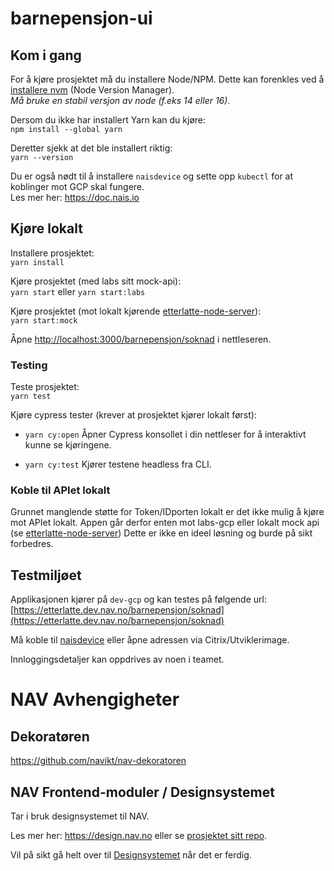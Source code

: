 # barnepensjon-ui

## Kom i gang

For å kjøre prosjektet må du installere Node/NPM. Dette kan forenkles ved å [installere nvm](https://github.com/nvm-sh/nvm) (Node Version Manager).\
*Må bruke en stabil versjon av node (f.eks 14 eller 16).*

Dersom du ikke har installert Yarn kan du kjøre:\
`npm install --global yarn`

Deretter sjekk at det ble installert riktig:\
`yarn --version`

Du er også nødt til å installere `naisdevice` og sette opp `kubectl` for at koblinger mot GCP skal fungere.\
Les mer her: https://doc.nais.io

## Kjøre lokalt

Installere prosjektet:\
`yarn install`

Kjøre prosjektet (med labs sitt mock-api):\
`yarn start` eller `yarn start:labs`

Kjøre prosjektet (mot lokalt kjørende [etterlatte-node-server](../etterlatte-node-server)):\
`yarn start:mock`

Åpne [http://localhost:3000/barnepensjon/soknad](http://localhost:3000/barnepensjon/soknad) i nettleseren.


### Testing

Teste prosjektet:\
`yarn test`

Kjøre cypress tester (krever at prosjektet kjører lokalt først):

- `yarn cy:open` Åpner Cypress konsollet i din nettleser for å interaktivt kunne se kjøringene.

- `yarn cy:test` Kjører testene headless fra CLI.

### Koble til APIet lokalt

Grunnet manglende støtte for Token/IDporten lokalt er det ikke mulig å kjøre mot APIet lokalt.
Appen går derfor enten mot labs-gcp eller lokalt mock api (se [etterlatte-node-server](../etterlatte-node-server))
Dette er ikke en ideel løsning og burde på sikt forbedres.

## Testmiljøet

Applikasjonen kjører på `dev-gcp` og kan testes på følgende url:
[https://etterlatte.dev.nav.no/barnepensjon/soknad](https://etterlatte.dev.nav.no/barnepensjon/soknad)

Må koble til [naisdevice](https://doc.nais.io/device/) eller åpne adressen via Citrix/Utviklerimage.

Innloggingsdetaljer kan oppdrives av noen i teamet.

# NAV Avhengigheter

## Dekoratøren

https://github.com/navikt/nav-dekoratoren

## NAV Frontend-moduler / Designsystemet

Tar i bruk designsystemet til NAV.

Les mer her: https://design.nav.no eller se [prosjektet sitt repo](https://github.com/navikt/nav-frontend-moduler).

Vil på sikt gå helt over til [Designsystemet](https://navikt.github.io/Designsystemet) når det er ferdig.
